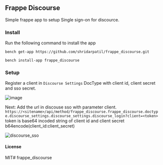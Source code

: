 ## Frappe Discourse


Simple frappe app to setup Single sign-on for discource.

### Install
Run the following command to install the app

`bench get-app https://github.com/shridarpatil/frappe_discourse.git`

`bench install-app frappe_discourse`

### Setup
Register a client in `Discourse Settings` DocType with client id, client secret and sso secret.

![image](https://user-images.githubusercontent.com/11792643/88766285-60a54e80-d195-11ea-8b4e-c4956cb2f8e1.png)


Next: Add the url in discouse sso with parameter client.
`https://<sitename>/api/method/frappe_discourse.frappe_discourse.doctype.discourse_settings.discourse_settings.discourse_login?client=<token>`
token is base64 incoded string of client id and client secret b64encode(client_id:client_secret)



![discourse_sso](https://user-images.githubusercontent.com/11792643/88766210-43708000-d195-11ea-80f2-e612cf0b8d4b.gif)


#### License

MIT# frappe_discourse
